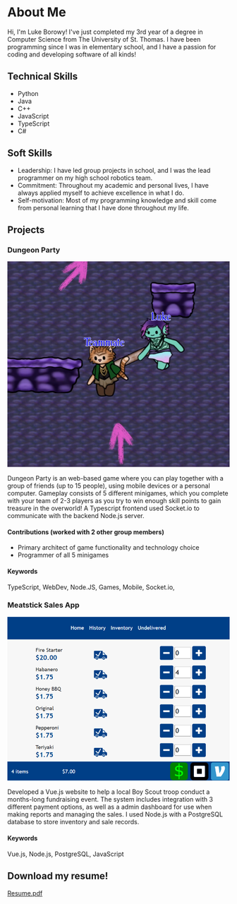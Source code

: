 # About Me
Hi, I'm Luke Borowy! I've just completed my 3rd year of a degree in Computer Science from The University of St. Thomas. I have been programming since I was in elementary school, and I have a passion for coding and developing software of all kinds! 

## Technical Skills
- Python
- Java
- C++
- JavaScript
- TypeScript
- C#
  
## Soft Skills
- Leadership: I have led group projects in school, and I was the lead programmer on my high school robotics team.
- Commitment: Throughout my academic and personal lives, I have always applied myself to achieve excellence in what I do.
- Self-motivation: Most of my programming knowledge and skill come from personal learning that I have done throughout my life.

## Projects
### Dungeon Party
![Dungeon Party](/assets/dungeon_party.png)

Dungeon Party is an web-based game where you can play together with a group of friends (up to 15 people), using mobile devices or a personal computer. Gameplay consists of 5 different minigames, which you complete with your team of 2-3 players as you try to win enough skill points to gain treasure in the overworld! A Typescript frontend used Socket.io to communicate with the backend Node.js server.
#### Contributions (worked with 2 other group members)
- Primary architect of game functionality and technology choice
- Programmer of all 5 minigames
#### Keywords
TypeScript, WebDev, Node.JS, Games, Mobile, Socket.io, 
### Meatstick Sales App
![Meatstick Sales](/assets/meatsticks.png)

Developed a Vue.js website to help a local Boy Scout troop conduct a months-long fundraising event. The system includes integration with 3 different payment options, as well as a admin dashboard for use when making reports and managing the sales. I used Node.js with a PostgreSQL database to store inventory and sale records. 

#### Keywords
Vue.js, Node.js, PostgreSQL, JavaScript

## Download my resume!
[Resume.pdf](/assets/resume.pdf)